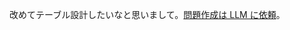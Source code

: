改めてテーブル設計したいなと思いまして。[問題作成は LLM に依頼](https://chatgpt.com/share/686a3789-3264-8003-a925-1ccd1699b2e6)。
